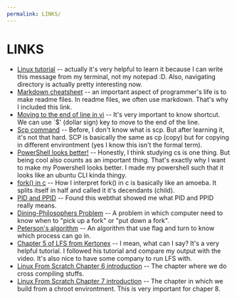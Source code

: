 ```yaml
---
permalink: LINKS/
---
```


# LINKS
* [Linux tutorial](https://www.youtube.com/watch?si=59V2boc0XfmlFekg&v=oGyJr-iUwt8&feature=youtu.be) -- actually it's very helpful to learn it because I can write this message from my terminal, not my notepad :D. Also, navigating directory is actually pretty interesting now.
* [Markdown cheatsheet](https://github.com/adam-p/markdown-here/wiki/Markdown-Cheatsheet) -- an important aspect of programmer's life is to make readme files. In readme files, we often use markdown. That's why I included this link.
* [Moving to the end of line in vi](https://stackoverflow.com/questions/105721/how-do-i-move-to-end-of-line-in-vim) -- It's very important to know shortcut. We can use `$' (dollar sign) key to move to the end of the line.
* [Scp command](https://www.howtogeek.com/804179/scp-command-linux/) -- Before, I don't know what is scp. But after learning it, it's not that hard. SCP is basically the same as cp (copy) but for copying in different environtment (yes I know this isn't the formal term).
* [PowerShell looks better!](https://www.youtube.com/watch?v=-G6GbXGo4wo) -- Honestly, I think studying cs is one thing. But being cool also counts as an important thing. That's exactly why I want to make my Powershell looks better. I made my powershell such that it looks like an ubuntu CLI kinda thingy.
* [fork() in c](https://www.geeksforgeeks.org/fork-system-call/) -- How I interpret fork() in c is basically like an amoeba. It splits itself in half and called it it's decendants (child). 
* [PID and PPID](https://linuxguru85.blogspot.com/2014/07/what-are-pid-and-ppid-child-and-parent.html) -- Found this webthat showed me what PID and PPID really means.
* [Dining-Philosophers Problem](https://en.wikipedia.org/wiki/Dining_philosophers_problem) -- A problem in which computer need to know when to "pick up a fork" or "put down a fork".
* [Peterson's algorithm](https://en.wikipedia.org/wiki/Peterson%27s_algorithm) -- An algorithm that use flag and turn to know which process can go in.
* [Chapter 5 of LFS from Kertonex](https://www.youtube.com/watch?v=uggsnHSELos) -- I mean, what can I say? It's a very helpful tutorial. I followed his tutorial and compare my output with the video. It's also nice to have some company to run LFS with.
* [Linux From Scratch Chapter 6 introduction](https://www.linuxfromscratch.org/lfs/view/12.0/chapter06/introduction.html) -- The chapter where we do cross compiling stuffs.
* [Linux From Scratch Chapter 7 introduction](https://www.linuxfromscratch.org/lfs/view/12.0/chapter07/introduction.html) -- The chapter in which we build from a chroot environtment. This is very important for chaper 8.

